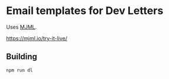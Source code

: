 # Email templates for Dev Letters

Uses [MJML](https://mjml.io/documentation/).

https://mjml.io/try-it-live/


## Building

```sh
npm run dl
```
